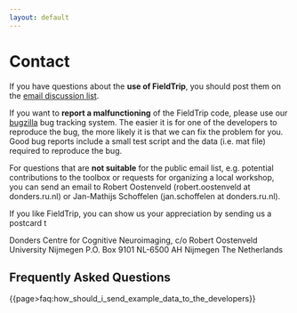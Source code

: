 ```yaml
---
layout: default
---
```


# Contact

If you have questions about the **use of FieldTrip**, you should post them on the [email discussion list](/discussion_list).

If you want to **report a malfunctioning** of the FieldTrip code, please use our [bugzilla](/bugzilla) bug tracking system. The easier it is for one of the developers to reproduce the bug, the more likely it is that we can fix the problem for you. Good bug reports include a small test script and the data (i.e. mat file) required to reproduce the bug.

For questions that are **not suitable** for the public email list, e.g. potential contributions to the toolbox or requests for organizing a local workshop, you can send an email to Robert Oostenveld (robert.oostenveld at donders.ru.nl) or Jan-Mathijs Schoffelen (jan.schoffelen at donders.ru.nl).

If you like FieldTrip, you can show us your appreciation by sending us a postcard t

Donders Centre for Cognitive Neuroimaging, c/o Robert Oostenveld
University Nijmegen
P.O. Box 9101
NL-6500 AH Nijmegen
The Netherlands

## Frequently Asked Questions

{{page>faq:how_should_i_send_example_data_to_the_developers}}
